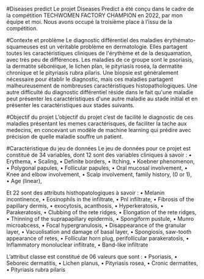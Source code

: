 #Diseases predict
Le projet Diseases Predict a été conçu dans le cadre de la compétition TECHWOMEN FACTORY CHAMPION en 2022, par mon équipe et moi. Nous avons occupé la troisième place à l’issu de la compétition.

#Contexte et problème
Le diagnostic différentiel des maladies érythémato-squameuses est un véritable problème en dermatologie. Elles partagent toutes les caractéristiques cliniques de l'érythème et de la desquamation, avec très peu de différences. Les maladies de ce groupe sont le psoriasis, la dermatite séboréique, le lichen plan, le pityriasis rosea, la dermatite chronique et le pityriasis rubra pilaris. Une biopsie est généralement nécessaire pour établir le diagnostic, mais ces maladies partagent malheureusement de nombreuses caractéristiques histopathologiques. Une autre difficulté du diagnostic différentiel réside dans le fait qu'une maladie peut présenter les caractéristiques d'une autre maladie au stade initial et en présenter les caractéristiques aux stades suivants.

#Objectif du projet
L’objectif du projet c’est de facilité le diagnostic de ces maladies présentant les memes caractérisques, de faciliter la tache aux medecins, en concevant un modèle de machine learning qui prédire avec précision de quelle maladie souffre un patient. 

#Caractéristique du jeu de données
Le jeu de données pour ce projet est constitué de 34 variables, dont 12 sont des variables cliniques à savoir : 
•	Erythema, 
•	Scaling,
•	Definite borders, 
•	Itching, 
•	Koebner phenomenon, 
•	Polygonal papules, 
•	Follicular papules, 
•	Oral mucosal involvement,
•	Knee and elbow involvement,
•	Scalp involvement, family history, (0 or 1),  
•	Age (linear), 

Et 22 sont des attributs histhopatologiques à savoir : 
•	Melanin incontinence, 
•	Eosinophils in the infiltrate, 
•	Pnl infiltrate, 
•	Fibrosis of the papillary dermis,
•	 exocytosis, acanthosis, 
•	Hyperkeratosis, 
•	Parakeratosis, 
•	Clubbing of the rete ridges, 
•	Elongation of the rete ridges, 
•	Thinning of the suprapapillary epidermis, 
•	Spongiform pustule, 
•	Munro microabcess, 
•	Focal hypergranulosis, 
•	Disappearance of the granular layer, 
•	Vacuolisation and damage of basal layer, 
•	Spongiosis, saw-tooth appearance of retes, 
•	Follicular horn plug, perifollicular parakeratosis, 
•	Inflammatory monoluclear inflitrate, 
•	Band-like infiltrate

L’attribut classe est constitué de 06 valeurs que sont : 
•	Psoriasis, 
•	Seboreic dermatitis, 
•	Lichen planus, 
•	Pityriasis rosea, 
•	Cronic dermatites, 
•	Pityriasis rubra pilaris























